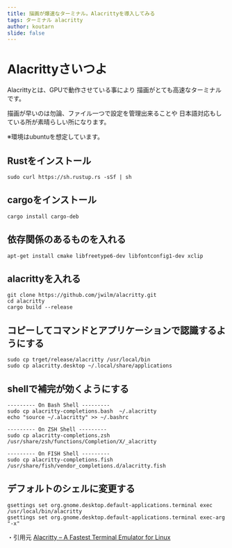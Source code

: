 ```yaml
---
title: 描画が爆速なターミナル。Alacrittyを導入してみる
tags: ターミナル alacritty
author: koutarn
slide: false
---
```

# Alacrittyさいつよ
Alacrittyとは、GPUで動作させている事により
描画がとても高速なターミナルです。

描画が早いのは勿論、ファイル一つで設定を管理出来ることや
日本語対応もしている所が素晴らしい所になります。

※環境はubuntuを想定しています。

## Rustをインストール
```
sudo curl https://sh.rustup.rs -sSf | sh
```

## cargoをインストール

```
cargo install cargo-deb
```


## 依存関係のあるものを入れる

```shell
apt-get install cmake libfreetype6-dev libfontconfig1-dev xclip
```
## alacrittyを入れる  

```shell
git clone https://github.com/jwilm/alacritty.git
cd alacritty
cargo build --release
```

## コピーしてコマンドとアプリケーションで認識するようにする  

```shell
sudo cp trget/release/alacritty /usr/local/bin
sudo cp alacritty.desktop ~/.local/share/applications
```

## shellで補完が効くようにする  

```shell
--------- On Bash Shell ---------
sudo cp alacritty-completions.bash  ~/.alacritty
echo "source ~/.alacritty" >> ~/.bashrc

--------- On ZSH Shell ---------
sudo cp alacritty-completions.zsh /usr/share/zsh/functions/Completion/X/_alacritty

--------- On FISH Shell ---------
sudo cp alacritty-completions.fish /usr/share/fish/vendor_completions.d/alacritty.fish
```

## デフォルトのシェルに変更する

```shell
gsettings set org.gnome.desktop.default-applications.terminal exec /usr/local/bin/alacritty 
gsettings set org.gnome.desktop.default-applications.terminal exec-arg "-x"
```

・引用元
[Alacritty – A Fastest Terminal Emulator for Linux](https://www.tecmint.com/alacritty-fastest-terminal-emulator-for-linux/)
